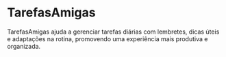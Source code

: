 # TarefasAmigas
TarefasAmigas ajuda a gerenciar tarefas diárias com lembretes, dicas úteis e adaptações na rotina, promovendo uma experiência mais produtiva e organizada.
